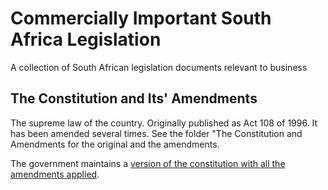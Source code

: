# Commercially Important South Africa Legislation

A collection of South African legislation documents relevant to business

## The Constitution and Its' Amendments

The supreme law of the country.  Originally published as Act 108 of 1996. It has been amended several times.  See the folder "The Constitution and Amendments for the original and the amendments.

The government maintains a [version of the constitution with all the amendments applied](https://www.gov.za/documents/constitution-republic-south-africa-1996).
